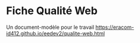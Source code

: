 # Fiche Qualité Web

Un document-modèle pour le travail https://eracom-id412.github.io/eedev2/qualite-web.html
